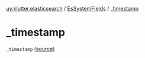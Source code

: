 [uy.klutter.elasticsearch](../index.md) / [EsSystemFields](index.md) / [_timestamp](.)


# _timestamp
<code>_timestamp</code> [(source)](https://github.com/kohesive/klutter/blob/master/elasticsearch-jdk7/src/main/kotlin/uy/klutter/elasticsearch/Mappings.kt#L11)<br/>

